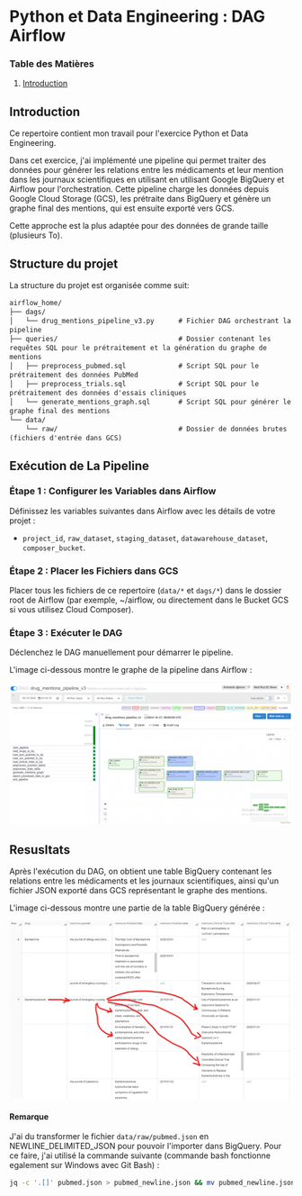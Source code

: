 # Python et Data Engineering : DAG Airflow

### Table des Matières

1. [Introduction](#Introduction)

## Introduction

Ce repertoire contient mon travail pour l'exercice Python et Data Engineering.

Dans cet exercice, j'ai implémenté une pipeline qui permet traiter des données pour générer les relations entre les médicaments et leur mention dans les journaux scientifiques en utilisant en utilisant Google BigQuery et Airflow pour l'orchestration. Cette pipeline charge les données depuis Google Cloud Storage (GCS), les prétraite dans BigQuery et génère un graphe final des mentions, qui est ensuite exporté vers GCS.

Cette approche est la plus adaptée pour des données de grande taille (plusieurs To).

## Structure du projet

La structure du projet est organisée comme suit:

```plaintext
airflow_home/
├── dags/
│   └── drug_mentions_pipeline_v3.py      # Fichier DAG orchestrant la pipeline
├── queries/                              # Dossier contenant les requêtes SQL pour le prétraitement et la génération du graphe de mentions
│   ├── preprocess_pubmed.sql             # Script SQL pour le prétraitement des données PubMed
│   ├── preprocess_trials.sql             # Script SQL pour le prétraitement des données d'essais cliniques
│   └── generate_mentions_graph.sql       # Script SQL pour générer le graphe final des mentions
└── data/
    └── raw/                              # Dossier de données brutes (fichiers d'entrée dans GCS)
```

## Exécution de La Pipeline

### Étape 1 : Configurer les Variables dans Airflow

Définissez les variables suivantes dans Airflow avec les détails de votre projet :

- `project_id`, `raw_dataset`, `staging_dataset`, `datawarehouse_dataset`, `composer_bucket`.

### Étape 2 : Placer les Fichiers dans GCS

Placer tous les fichiers de ce repertoire (`data/*` et `dags/*`) dans le dossier root de Airflow (par exemple, ~/airflow, ou directement dans le Bucket GCS si vous utilisez Cloud Composer).

### Étape 3 : Exécuter le DAG

Déclenchez le DAG manuellement pour démarrer le pipeline.

L'image ci-dessous montre le graphe de la pipeline dans Airflow :

![DAG Graph](images/dag_graph.png)

## Resusltats

Après l'exécution du DAG, on obtient une table BigQuery contenant les relations entre les médicaments et les journaux scientifiques, ainsi qu'un fichier JSON exporté dans GCS représentant le graphe des mentions.

L'image ci-dessous montre une partie de la table BigQuery générée :

![BigQuery Graph Table](images/bigquery_graph_table.png)

#### Remarque

J'ai du transformer le fichier `data/raw/pubmed.json` en NEWLINE_DELIMITED_JSON pour pouvoir l'importer dans BigQuery. Pour ce faire, j'ai utilisé la commande suivante (commande bash fonctionne egalement sur Windows avec Git Bash) :

```bash
jq -c '.[]' pubmed.json > pubmed_newline.json && mv pubmed_newline.json pubmed.json
```
